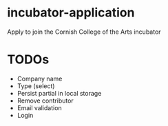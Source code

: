 # incubator-application
Apply to join the Cornish College of the Arts incubator

# TODOs
 - Company name
 - Type (select)
 - Persist partial in local storage
 - Remove contributor
 - Email validation
 - Login
